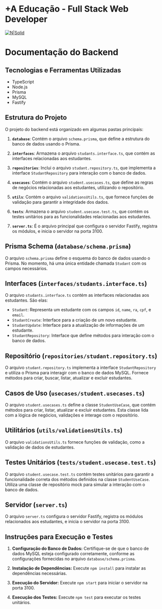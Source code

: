 +A Educação - Full Stack Web Developer
===================

[![N|Solid](https://maisaedu.com.br/hubfs/site-grupo-a/logo-mais-a-educacao.svg)](https://maisaedu.com.br/) 

# Documentação do Backend

## Tecnologias e Ferramentas Utilizadas
- TypeScript
- Node.js
- Prisma
- MySQL
- Fastify

## Estrutura do Projeto

O projeto do backend está organizado em algumas pastas principais:

1. **`database`**: Contém o arquivo `schema.prisma`, que define a estrutura do banco de dados usando o Prisma.

2. **`interfaces`**: Armazena o arquivo `studants.interface.ts`, que contém as interfaces relacionadas aos estudantes.

3. **`repositories`**: Inclui o arquivo `studant.repository.ts`, que implementa a interface `StudantRepository` para interação com o banco de dados.

4. **`usecases`**: Contém o arquivo `student.usecases.ts`, que define as regras de negócios relacionadas aos estudantes, utilizando o repositório.

5. **`utils`**: Contém o arquivo `validationsUtils.ts`, que fornece funções de validação para garantir a integridade dos dados.

6. **`tests`**: Armazena o arquivo `student.usecase.test.ts`, que contém os testes unitários para as funcionalidades relacionadas aos estudantes.

7. **`server.ts`**: É o arquivo principal que configura o servidor Fastify, registra os módulos, e inicia o servidor na porta 3100.

## Prisma Schema (`database/schema.prisma`)

O arquivo `schema.prisma` define o esquema do banco de dados usando o Prisma. No momento, há uma única entidade chamada `Studant` com os campos necessários.

## Interfaces (`interfaces/studants.interface.ts`)

O arquivo `studants.interface.ts` contém as interfaces relacionadas aos estudantes. São elas:

- `Studant`: Representa um estudante com os campos `id`, `name`, `ra`, `cpf`, e `email`.
- `StudantCreate`: Interface para a criação de um novo estudante.
- `StudantUpdate`: Interface para a atualização de informações de um estudante.
- `StudantRepository`: Interface que define métodos para interação com o banco de dados.

## Repositório (`repositories/studant.repository.ts`)

O arquivo `studant.repository.ts` implementa a interface `StudantRepository` e utiliza o Prisma para interagir com o banco de dados MySQL. Fornece métodos para criar, buscar, listar, atualizar e excluir estudantes.

## Casos de Uso (`usecases/student.usecases.ts`)

O arquivo `student.usecases.ts` define a classe `StudentUseCase`, que contém métodos para criar, listar, atualizar e excluir estudantes. Esta classe lida com a lógica de negócios, validações e interage com o repositório.

## Utilitários (`utils/validationsUtils.ts`)

O arquivo `validationsUtils.ts` fornece funções de validação, como a validação de dados de estudantes.

## Testes Unitários (`tests/student.usecase.test.ts`)

O arquivo `student.usecase.test.ts` contém testes unitários para garantir a funcionalidade correta dos métodos definidos na classe `StudentUseCase`. Utiliza uma classe de repositório mock para simular a interação com o banco de dados.

## Servidor (`server.ts`)

O arquivo `server.ts` configura o servidor Fastify, registra os módulos relacionados aos estudantes, e inicia o servidor na porta 3100.

## Instruções para Execução e Testes

1. **Configuração do Banco de Dados:** Certifique-se de que o banco de dados MySQL esteja configurado corretamente, conforme as configurações fornecidas no arquivo `database/schema.prisma`.

2. **Instalação de Dependências:** Execute `npm install` para instalar as dependências necessárias.

3. **Execução do Servidor:** Execute `npm start` para iniciar o servidor na porta 3100.

4. **Execução dos Testes:** Execute `npm test` para executar os testes unitários.
